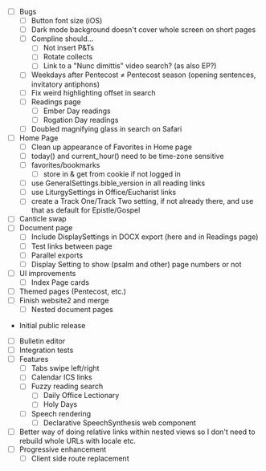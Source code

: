 - [ ] Bugs
  - [ ] Button font size (iOS)
  - [ ] Dark mode background doesn't cover whole screen on short pages
  - [ ] Compline should...
    - [ ] Not insert P&Ts
    - [ ] Rotate collects
    - [ ] Link to a "Nunc dimittis" video search? (as also EP?)
  - [ ] Weekdays after Pentecost ≠ Pentecost season (opening sentences, invitatory antiphons)
  - [ ] Fix weird highlighting offset in search
  - [ ] Readings page
    - [ ] Ember Day readings
    - [ ] Rogation Day readings
  - [ ] Doubled magnifying glass in search on Safari
- [ ] Home Page
  - [ ] Clean up appearance of Favorites in Home page
  - [ ] today() and current_hour() need to be time-zone sensitive
  - [ ] favorites/bookmarks
    - [ ] store in & get from cookie if not logged in
  - [ ] use GeneralSettings.bible_version in all reading links
  - [ ] use LiturgySettings in Office/Eucharist links
  - [ ] create a Track One/Track Two setting, if not already there, and use that as default for Epistle/Gospel
- [ ] Canticle swap
- [ ] Document page
  - [ ] Include DisplaySettings in DOCX export (here and in Readings page)
  - [ ] Test links between page
  - [ ] Parallel exports
  - [ ] Display Setting to show (psalm and other) page numbers or not
- [ ] UI improvements
  - [ ] Index Page cards
- [ ] Themed pages (Pentecost, etc.)
- [ ] Finish website2 and merge
  - [ ] Nested document pages
- Initial public release
- [ ] Bulletin editor
- [ ] Integration tests
- [ ] Features
  - [ ] Tabs swipe left/right
  - [ ] Calendar ICS links
  - [ ] Fuzzy reading search
    - [ ] Daily Office Lectionary
    - [ ] Holy Days
  - [ ] Speech rendering
    - [ ] Declarative SpeechSynthesis web component
- [ ] Better way of doing relative links within nested views so I don't need to rebuild whole URLs with locale etc.
- [ ] Progressive enhancement
  - [ ] Client side route replacement
